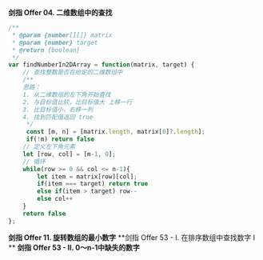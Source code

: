 **剑指 Offer 04. 二维数组中的查找**

```javascript
/**
 * @param {number[][]} matrix
 * @param {number} target
 * @return {boolean}
 */
var findNumberIn2DArray = function(matrix, target) {
    // 查找整数是否在给定的二维数组中
    /**
    思路：
    1. 从二维数组的左下角开始查找
    2. 与目标值比较，比目标值大 上移一行
    3. 比目标值小，右移一列
    4. 找到匹配值返回 true
     */
     const [m, n] = [matrix.length, matrix[0]?.length];
     if(!m) return false
    // 定义左下角元素
    let [row, col] = [m-1, 0];
    // 循环
    while(row >= 0 && col <= n-1){
        let item = matrix[row][col];
        if(item === target) return true
        else if(item > target) row--
        else col++
    }
    return false
};
```

**剑指 Offer 11. 旋转数组的最小数字**
**剑指 Offer 53 - I. 在排序数组中查找数字 I	**
**剑指 Offer 53 - II. 0～n-1中缺失的数字**